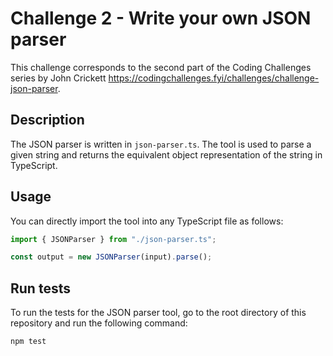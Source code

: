 # Challenge 2 - Write your own JSON parser

This challenge corresponds to the second part of the Coding Challenges series by John Crickett https://codingchallenges.fyi/challenges/challenge-json-parser.

## Description

The JSON parser is written in `json-parser.ts`. The tool is used to parse a given string and returns the equivalent object representation of the string in TypeScript.

## Usage

You can directly import the tool into any TypeScript file as follows:

```ts
import { JSONParser } from "./json-parser.ts";

const output = new JSONParser(input).parse();
```

## Run tests

To run the tests for the JSON parser tool, go to the root directory of this repository and run the following command:

```bash
npm test
```
